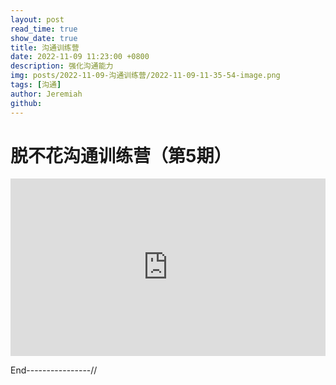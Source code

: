 ```yaml
---
layout: post
read_time: true
show_date: true
title: 沟通训练营
date: 2022-11-09 11:23:00 +0800
description: 强化沟通能力
img: posts/2022-11-09-沟通训练营/2022-11-09-11-35-54-image.png
tags: [沟通]
author: Jeremiah
github: 
---
```


# 脱不花沟通训练营（第5期）

<div class="resp-container" style="
    position: relative;
    overflow: hidden;
    padding-top: 56.26%;
">
<iframe class="resp-iframe" style="
    position: absolute;
    top:0;
    left:0;
    width:100%;
    height:100%;
    border:0;"
     src="https://player.bilibili.com/player.html?aid=559921898&bvid=BV1Re4y117dD&cid=885724898&page=1" scrolling="no" border="0" frameborder="no" framespacing="0" allowfullscreen="true" post> </iframe>

</div>

End----------------//

